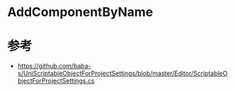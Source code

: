 # AddComponentByName

# 参考
* https://github.com/baba-s/UniScriptableObjectForProjectSettings/blob/master/Editor/ScriptableObjectForProjectSettings.cs
